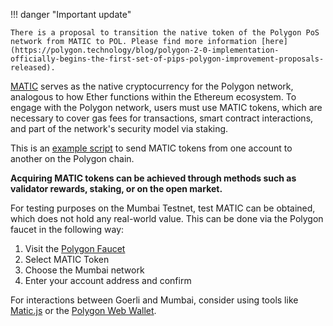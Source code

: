 !!! danger "Important update"

    There is a proposal to transition the native token of the Polygon PoS network from MATIC to POL. Please find more information [here](https://polygon.technology/blog/polygon-2-0-implementation-officially-begins-the-first-set-of-pips-polygon-improvement-proposals-released).

[MATIC](https://etherscan.io/token/0x7D1AfA7B718fb893dB30A3aBc0Cfc608AaCfeBB0) serves as the native cryptocurrency for the Polygon network, analogous to how Ether functions within the Ethereum ecosystem.
To engage with the Polygon network, users must use MATIC tokens, which are necessary to cover gas fees for transactions, smart contract interactions, and part of the network's security model via staking.

This is an [example script](https://gist.github.com/rahuldamodar94/ea3bc4c551e6fc2d318767dcd7e5bffe) to send MATIC tokens from one account to another on the Polygon chain.

**Acquiring MATIC tokens can be achieved through methods such as validator rewards, staking, or on the open market.**

For testing purposes on the Mumbai Testnet, test MATIC can be obtained, which does not hold any real-world value. This can be done via the Polygon faucet in the following way:

1. Visit the [Polygon Faucet](https://faucet.polygon.technology/)
2. Select MATIC Token
3. Choose the Mumbai network
4. Enter your account address and confirm

For interactions between Goerli and Mumbai, consider using tools like [Matic.js](https://maticnetwork.github.io/matic.js/) or the [Polygon Web Wallet](https://wallet-dev.polygon.technology/).
